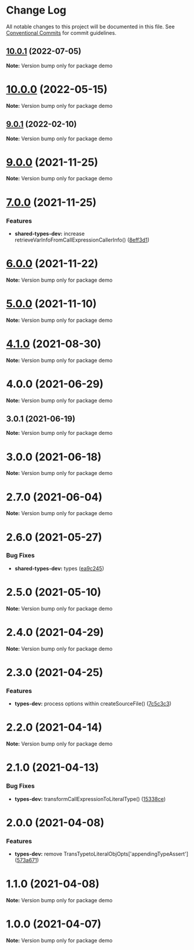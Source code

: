 # Change Log

All notable changes to this project will be documented in this file.
See [Conventional Commits](https://conventionalcommits.org) for commit guidelines.

## [10.0.1](https://github.com/waitingsong/npm-mono-base/compare/v10.0.0...v10.0.1) (2022-07-05)

**Note:** Version bump only for package demo





# [10.0.0](https://github.com/waitingsong/npm-mono-base/compare/v9.0.1...v10.0.0) (2022-05-15)

**Note:** Version bump only for package demo





## [9.0.1](https://github.com/waitingsong/npm-mono-base/compare/v9.0.0...v9.0.1) (2022-02-10)

**Note:** Version bump only for package demo





# [9.0.0](https://github.com/waitingsong/npm-mono-base/compare/v8.0.0...v9.0.0) (2021-11-25)

**Note:** Version bump only for package demo





# [7.0.0](https://github.com/waitingsong/npm-mono-base/compare/v6.0.0...v7.0.0) (2021-11-25)


### Features

* **shared-types-dev:** increase retrieveVarInfoFromCallExpressionCallerInfo() ([8eff3d1](https://github.com/waitingsong/npm-mono-base/commit/8eff3d1a14923e55b9499d7247c662415ebefa5f))





# [6.0.0](https://github.com/waitingsong/npm-mono-base/compare/v5.0.1...v6.0.0) (2021-11-22)

**Note:** Version bump only for package demo





# [5.0.0](https://github.com/waitingsong/npm-mono-base/compare/v4.1.0...v5.0.0) (2021-11-10)

**Note:** Version bump only for package demo





# [4.1.0](https://github.com/waitingsong/npm-mono-base/compare/v4.0.0...v4.1.0) (2021-08-30)

**Note:** Version bump only for package demo





# 4.0.0 (2021-06-29)

**Note:** Version bump only for package demo





## 3.0.1 (2021-06-19)

**Note:** Version bump only for package demo





# 3.0.0 (2021-06-18)

**Note:** Version bump only for package demo





# 2.7.0 (2021-06-04)

**Note:** Version bump only for package demo





# 2.6.0 (2021-05-27)


### Bug Fixes

* **shared-types-dev:** types ([ea9c245](https://github.com/waitingsong/npm-mono-base/commit/ea9c2456b9d803d021bf64562f1ef24ef5347821))





# 2.5.0 (2021-05-10)

**Note:** Version bump only for package demo





# 2.4.0 (2021-04-29)

**Note:** Version bump only for package demo





# 2.3.0 (2021-04-25)


### Features

* **types-dev:** process options within createSourceFile() ([7c5c3c3](https://github.com/waitingsong/npm-mono-base/commit/7c5c3c38f2c9468759d83b6be67f146f1562c07a))





# 2.2.0 (2021-04-14)

**Note:** Version bump only for package demo





# 2.1.0 (2021-04-13)


### Bug Fixes

* **types-dev:** transformCallExpressionToLiteralType() ([15338ce](https://github.com/waitingsong/npm-mono-base/commit/15338ceb94b12213ee1b1d50f6993a55ef9ffd69))





# 2.0.0 (2021-04-08)


### Features

* **types-dev:** remove TransTypetoLiteralObjOpts['appendingTypeAssert'] ([573a671](https://github.com/waitingsong/npm-mono-base/commit/573a67129582567f41cf3f2ebc2c0f055affc9ba))





# 1.1.0 (2021-04-08)

**Note:** Version bump only for package demo





# 1.0.0 (2021-04-07)

**Note:** Version bump only for package demo

